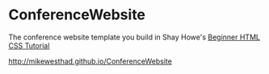 ConferenceWebsite
=================

The conference website template you build in Shay Howe's [Beginner HTML CSS Tutorial](http://learn.shayhowe.com/html-css/)


http://mikewesthad.github.io/ConferenceWebsite
